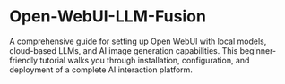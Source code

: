 # Open-WebUI-LLM-Fusion
A comprehensive guide for setting up Open WebUI with local models, cloud-based LLMs, and AI image generation capabilities. This beginner-friendly tutorial walks you through installation, configuration, and deployment of a complete AI interaction platform.
